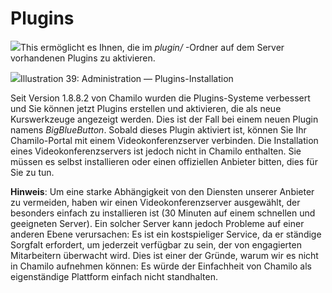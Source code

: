 # Plugins

![](../../../.gitbook/assets/graficos19%20%286%29.png)This ermöglicht es Ihnen, die im _plugin/_ -Ordner auf dem Server vorhandenen Plugins zu aktivieren.

![](../../../.gitbook/assets/images22%20%287%29.png)Illustration 39: Administration — Plugins-Installation

Seit Version 1.8.8.2 von Chamilo wurden die Plugins-Systeme verbessert und Sie können jetzt Plugins erstellen und aktivieren, die als neue Kurswerkzeuge angezeigt werden. Dies ist der Fall bei einem neuen Plugin namens _BigBlueButton_. Sobald dieses Plugin aktiviert ist, können Sie Ihr Chamilo-Portal mit einem Videokonferenzserver verbinden. Die Installation eines Videokonferenzservers ist jedoch nicht in Chamilo enthalten. Sie müssen es selbst installieren oder einen offiziellen Anbieter bitten, dies für Sie zu tun.

**Hinweis**: Um eine starke Abhängigkeit von den Diensten unserer Anbieter zu vermeiden, haben wir einen Videokonferenzserver ausgewählt, der besonders einfach zu installieren ist \(30 Minuten auf einem schnellen und geeigneten Server\). Ein solcher Server kann jedoch Probleme auf einer anderen Ebene verursachen: Es ist ein kostspieliger Service, da er ständige Sorgfalt erfordert, um jederzeit verfügbar zu sein, der von engagierten Mitarbeitern überwacht wird. Dies ist einer der Gründe, warum wir es nicht in Chamilo aufnehmen können: Es würde der Einfachheit von Chamilo als eigenständige Plattform einfach nicht standhalten.


